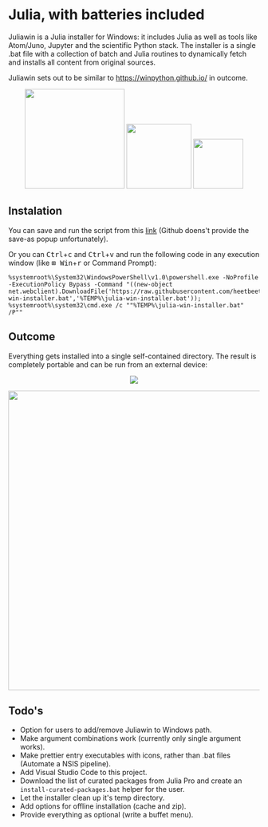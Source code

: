 # Julia, with batteries included
Juliawin is a Julia installer for Windows: it includes Julia as well as tools like Atom/Juno, Jupyter and the scientific Python stack. The installer is a single .bat file with a collection of batch and Julia routines to dynamically fetch and installs all content from original sources.

Juliawin sets out to be similar to https://winpython.github.io/ in outcome.

<p align="center">
  <img src="https://upload.wikimedia.org/wikipedia/commons/thumb/1/1f/Julia_Programming_Language_Logo.svg/220px-Julia_Programming_Language_Logo.svg.png" width="200" />
  <img src="https://avatars2.githubusercontent.com/u/8275281?v=4" width="130" /> 
  <img src="https://upload.wikimedia.org/wikipedia/commons/thumb/3/38/Jupyter_logo.svg/250px-Jupyter_logo.svg.png" width="100" />
</p>

## Instalation

You can save and run the script from this <a href="https://raw.githubusercontent.com/heetbeet/juliawin/master/julia-win-installer.bat" download>link</a> (Github doens't provide the save-as popup unfortunately).

Or you can <kbd>Ctrl</kbd>+<kbd>c</kbd> and <kbd>Ctrl</kbd>+<kbd>v</kbd> and run the following code in any execution window (like <kbd>⊞ Win</kbd>+<kbd>r</kbd> or Command Prompt):
```
%systemroot%\System32\WindowsPowerShell\v1.0\powershell.exe -NoProfile -ExecutionPolicy Bypass -Command "((new-object net.webclient).DownloadFile('https://raw.githubusercontent.com/heetbeet/juliawin/master/julia-win-installer.bat','%TEMP%\julia-win-installer.bat')); %systemroot%\system32\cmd.exe /c ""%TEMP%\julia-win-installer.bat" /P""
```

## Outcome

Everything gets installed into a single self-contained directory. The result is completely portable and can be run from an external device:

<p align="center">
 <img src="https://github.com/heetbeet/juliawin/raw/master/images/example-prompt.png"  /> 
</p>  
<p align="center">
<img src="https://github.com/heetbeet/juliawin/raw/master/images/example-usage.png" width="600" /> 
</p>

## Todo's

* Option for users to add/remove Juliawin to Windows path.
* Make argument combinations work (currently only single argument works).
* Make prettier entry executables with icons, rather than .bat files (Automate a NSIS pipeline).
* Add Visual Studio Code to this project.
* Download the list of curated packages from Julia Pro and create an `install-curated-packages.bat` helper for the user.
* Let the installer clean up it's temp directory.
* Add options for offline installation (cache and zip).
* Provide everything as optional (write a buffet menu).
